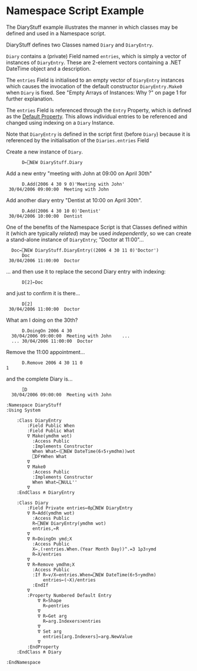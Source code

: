 # Namespace Script Example

The DiaryStuff example illustrates the manner in which classes may be defined and used in a Namespace script.

DiaryStuff defines two Classes named `Diary` and `DiaryEntry`.

`Diary` contains a (private) Field named `entries`, which is simply a vector of instances of `DiaryEntry`. These are 2-element vectors containing a .NET DateTime object and a description.

The `entries` Field is initialised to an empty vector of `DiaryEntry` instances which causes the invocation of the default constructor `DiaryEntry.Make0` when `Diary` is fixed. See "Empty Arrays of Instances: Why ?" on page 1 for further explanation.

The `entries` Field is referenced through the `Entry` Property, which is defined as the [Default Property](../class-members/properties/default-property.md). This allows individual entries to be referenced and changed using indexing on a `Diary` Instance.

Note that `DiaryEntry` is defined in the script first (before `Diary`) because it is referenced by the initialisation of the `Diaries.entries` Field

Create a new instance of `Diary`.
```apl
      D←⎕NEW DiaryStuff.Diary
```

Add a new entry "meeting with John at 09:00 on April 30th"
```apl
      D.Add(2006 4 30 9 0)'Meeting with John'
 30/04/2006 09:00:00  Meeting with John 
```

Add another diary entry "Dentist at 10:00 on April 30th".
```apl
      D.Add(2006 4 30 10 0)'Dentist'
 30/04/2006 10:00:00  Dentist 
```

One of the benefits of the Namespace Script is that Classes defined within it (which are typically *related*) may be used *independently*, so we can create a stand-alone instance of `DiaryEntry`; "Doctor at 11:00"...
```apl
  Doc←⎕NEW DiaryStuff.DiaryEntry((2006 4 30 11 0)'Doctor')
      Doc
 30/04/2006 11:00:00  Doctor 
```

... and then use it to replace the second Diary entry with indexing:
```apl
      D[2]←Doc
```

and just to confirm it is there...
```apl
      D[2]
 30/04/2006 11:00:00  Doctor 
```

What am I doing on the 30th?
```apl
      D.DoingOn 2006 4 30
  30/04/2006 09:00:00  Meeting with John    ...
  ... 30/04/2006 11:00:00  Doctor  
```

Remove the 11:00 appointment...
```apl
      D.Remove 2006 4 30 11 0
1
```

and the complete Diary is...
```apl
      ⌷D
  30/04/2006 09:00:00  Meeting with John  
```

```apl
:Namespace DiaryStuff
:Using System
    
    :Class DiaryEntry
        :Field Public When
        :Field Public What
        ∇ Make(ymdhm wot)
          :Access Public
          :Implements Constructor
          When What←(⎕NEW DateTime(6↑5↑ymdhm))wot
          ⎕DF⍕When What
        ∇
        ∇ Make0
          :Access Public
          :Implements Constructor
          When What←⎕NULL''
        ∇
    :EndClass ⍝ DiaryEntry
```

```apl
    :Class Diary
        :Field Private entries←0⍴⎕NEW DiaryEntry
        ∇ R←Add(ymdhm wot)
          :Access Public
          R←⎕NEW DiaryEntry(ymdhm wot)
          entries,←R
        ∇
        ∇ R←DoingOn ymd;X
          :Access Public
          X←,(↑entries.When.(Year Month Day))^.=3 1⍴3↑ymd
          R←X/entries
        ∇
        ∇ R←Remove ymdhm;X
          :Access Public
          :If R←∨/X←entries.When=⎕NEW DateTime(6↑5↑ymdhm)
              entries←(~X)/entries
          :EndIf
        ∇
        :Property Numbered Default Entry
            ∇ R←Shape
              R←⍴entries
            ∇
            ∇ R←Get arg
              R←arg.Indexers⊃entries
            ∇
            ∇ Set arg
              entries[arg.Indexers]←arg.NewValue
            ∇
        :EndProperty
    :EndClass ⍝ Diary
    
:EndNamespace
```
